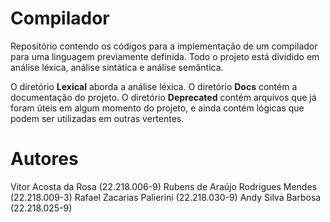 # Compilador

Repositório contendo os códigos para a implementação de um compilador
para uma linguagem previamente definida. Todo o projeto está dividido
em análise léxica, análise sintática e análise semântica.

O diretório **Lexical** aborda a análise léxica.
O diretório **Docs** contém a documentação do projeto.
O diretório **Deprecated** contém arquivos que já foram úteis em algum
momento do projeto, e ainda contém lógicas que podem ser utilizadas em
outras vertentes.

# Autores
   Vitor Acosta da Rosa						    (22.218.006-9)
	 Rubens de Araújo Rodrigues Mendes	(22.218.009-3)
	 Rafael Zacarias Palierini		      (22.218.030-9)
	 Andy Silva Barbosa			            (22.218.025-9)

